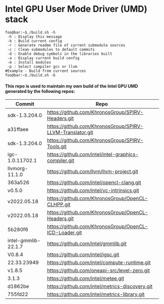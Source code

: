 # Intel GPU User Mode Driver (UMD) stack

```console
foo@bar:~$./build.sh -h
 -h : Display this message
 -b : Build current config
 -r : Generate readme file of current submodule sources
 -c : Clean submodules to default commits
 -d : Enable debug symbols in the libraries built
 -a : Display current build config
 -m : Install modules
 -p : Select compiler gcc or llvm
#Example - Build from current sources
foo@bar:~$./build.sh -b
```

#### This repo is used to maintain my own build of the Intel GPU UMD generated by the following repos: 

| Commit                | Repo                                                          |
| --------------------- | ------------------------------------------------------------- |
|         sdk-1.3.204.0 | https://github.com/KhronosGroup/SPIRV-Headers.git             |
|              a31ffaee | https://github.com/KhronosGroup/SPIRV-LLVM-Translator.git     |
|         sdk-1.3.204.0 | https://github.com/KhronosGroup/SPIRV-Tools.git               |
|       igc-1.0.11702.1 | https://github.com/intel/intel-graphics-compiler.git          |
|        llvmorg-11.1.0 | https://github.com/llvm/llvm-project.git                      |
|               363a526 | https://github.com/intel/opencl-clang.git                     |
|                v0.5.0 | https://github.com/intel/vc-intrinsics.git                    |
|           v2022.05.18 | https://github.com/KhronosGroup/OpenCL-CLHPP.git              |
|           v2022.05.18 | https://github.com/KhronosGroup/OpenCL-Headers.git            |
|               5b280f6 | https://github.com/KhronosGroup/OpenCL-ICD-Loader.git         |
|   intel-gmmlib-22.1.7 | https://github.com/intel/gmmlib.git                           |
|                V0.8.4 | https://github.com/intel/igsc.git                             |
|           22.33.23949 | https://github.com/intel/compute-runtime.git                  |
|                v1.8.5 | https://github.com/oneapi-src/level-zero.git                  |
|                 3.1.3 | https://github.com/intel/metee.git                            |
|               d1862be | https://github.com/intel/metrics-discovery.git                |
|               755fd22 | https://github.com/intel/metrics-library.git                  |

